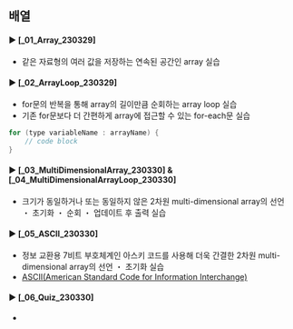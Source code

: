 ####
## 배열
####
#### ► [_01_Array_230329]
- 같은 자료형의 여러 값을 저장하는 연속된 공간인 array 실습
####
#### ► [_02_ArrayLoop_230329]
- for문의 반복을 통해 array의 길이만큼 순회하는 array loop 실습
- 기존 for문보다 더 간편하게 array에 접근할 수 있는 for-each문 실습
``` Java
for (type variableName : arrayName) {
    // code block
}
```
####
#### ► [_03_MultiDimensionalArray_230330] & [_04_MultiDimensionalArrayLoop_230330]
- 크기가 동일하거나 또는 동일하지 않은 2차원 multi-dimensional array의 선언 ・ 초기화 ・ 순회 ・ 업데이트 후 출력 실습
####
#### ► [_05_ASCII_230330]
- 정보 교환용 7비트 부호체계인 아스키 코드를 사용해 더욱 간결한 2차원 multi-dimensional array의 선언 ・ 초기화 실습
- [ASCII(American Standard Code for Information Interchange)](https://ko.wikipedia.org/wiki/ASCII)
####
#### ► [_06_Quiz_230330]
- 
####
